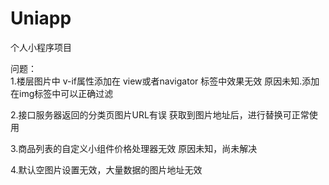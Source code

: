 # Uniapp
个人小程序项目

问题：  
  1.楼层图片中  v-if属性添加在 view或者navigator 标签中效果无效
    原因未知.添加在img标签中可以正确过滤
  
  2.接口服务器返回的分类页图片URL有误
    获取到图片地址后，进行替换可正常使用
    
  3.商品列表的自定义小组件价格处理器无效
    原因未知，尚未解决
   
  4.默认空图片设置无效，大量数据的图片地址无效
